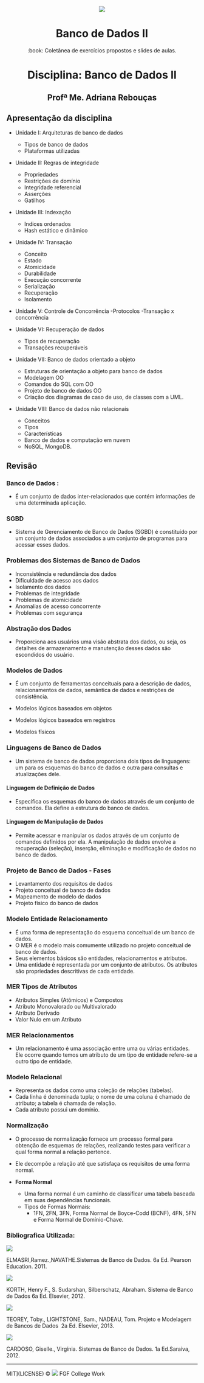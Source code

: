 <p align="center">
<img src="http://www.impacta.com.br/blog/wp-content/uploads/2017/10/header_banco_de_dados_sql.jpg">
</p>
<h1 align="center">Banco de Dados II</h1>
<p align="center">:book: Coletânea de exercícios propostos e slides de aulas.</p>


<h1 align="center">Disciplina: Banco de Dados II</h1>
<h2 href="http://lattes.cnpq.br/3109895561145359" align="center">Profª Me. Adriana Rebouças</h2>

## Apresentação da disciplina 

- Unidade I: Arquiteturas de banco de dados 
  - Tipos de banco de dados 
  - Plataformas utilizadas 

- Unidade II: Regras de integridade
  - Propriedades 
  - Restrições de domínio 
  - Integridade referencial 
  - Asserções 
  - Gatilhos  
  
- Unidade III: Indexação 
  - Indices ordenados 
  - Hash estático e dinâmico
  
- Unidade IV: Transação 
  - Conceito 
  - Estado  
  - Atomicidade
  - Durabilidade 
  - Execução concorrente 
  - Serialização 
  - Recuperação 
  - Isolamento
  
- Unidade V: Controle de Concorrência 
  -Protocolos 
  -Transação x concorrência 
  
- Unidade VI: Recuperação de dados 
  - Tipos de recuperação 
  - Transações recuperáveis 
  
- Unidade VII: Banco de dados orientado a objeto 
  - Estruturas de orientação a objeto para banco de dados  
  - Modelagem OO 
  - Comandos do  SQL com OO 
  - Projeto de banco de dados  OO 
  - Criação dos diagramas de caso de uso, de classes com a UML.   

- Unidade VIII:  Banco de dados não relacionais 
  - Conceitos 
  - Tipos 
  - Características 
  - Banco de dados e computação em nuvem 
  - NoSQL, MongoDB. 


## Revisão

### Banco de Dados :
  - É um conjunto de dados inter-relacionados que contém informações de uma determinada aplicação.
  
### SGBD
  - Sistema de Gerenciamento de Banco de Dados (SGBD) é constituído por um conjunto de dados associados a um conjunto de programas para acessar esses dados.
  
### Problemas dos Sistemas de Banco de Dados
  - Inconsistência e redundância dos dados 
  - Dificuldade de acesso aos dados 
  - Isolamento dos dados 
  - Problemas de integridade 
  - Problemas de atomicidade 
  - Anomalias de acesso concorrente 
  - Problemas com segurança
  
### Abstração dos Dados

  - Proporciona aos usuários uma visão abstrata dos dados, ou seja, os detalhes de armazenamento e manutenção desses dados são escondidos do usuário. 
  
### Modelos de Dados

  - É um conjunto de ferramentas conceituais para a descrição de dados, relacionamentos de dados, semântica de dados e restrições de consistência.

  - Modelos lógicos baseados em objetos 
  - Modelos lógicos baseados em registros 
  - Modelos físicos 

### Linguagens de Banco de Dados 

  - Um sistema de banco de dados  proporciona dois tipos de linguagens: um para os esquemas do banco de dados e outra para consultas e atualizações dele. 
  
#### Linguagem de Definição de Dados

  - Especifica os esquemas do banco de dados através de um conjunto de comandos. Ela define a  estrutura do banco de dados.

#### Linguagem de Manipulação de Dados 

  - Permite acessar e manipular os dados através de um conjunto de comandos definidos por ela. A manipulação de dados envolve a recuperação (seleção), inserção, eliminação e modificação de dados no banco de dados. 
  
### Projeto de Banco de Dados - Fases

  - Levantamento dos requisitos de dados 
  - Projeto conceitual de banco de dados 
  - Mapeamento de modelo de dados 
  - Projeto físico do banco de dados 
  
### Modelo Entidade Relacionamento

  - É uma forma de representação do esquema conceitual de um banco de dados.
  - O MER é o modelo mais comumente utilizado no projeto conceitual de banco de dados. 
  - Seus elementos básicos são entidades, relacionamentos e atributos.
  - Uma entidade é representada por um conjunto de atributos. Os atributos são propriedades descritivas de cada entidade.  

### MER Tipos de Atributos

  - Atributos Simples (Atômicos) e Compostos
  - Atributo Monovalorado ou Multivalorado
  - Atributo Derivado
  - Valor Nulo em um Atributo

### MER Relacionamentos

  - Um relacionamento  é uma associação entre uma ou várias entidades. Ele ocorre quando temos um atributo de um tipo de entidade refere-se a outro tipo de entidade. 
  
### Modelo Relacional 

  - Representa os dados como uma coleção de relações (tabelas). 
  - Cada linha é denominada tupla; o nome de uma coluna é chamado de atributo; a tabela é chamada de relação. 
  - Cada atributo possui um domínio.

### Normalização

- O processo de normalização fornece um processo formal para obtenção de esquemas de relações, realizando testes  para verificar a qual forma normal a  relação pertence. 

- Ele decompõe a relação até que satisfaça os requisitos de uma forma normal.

- **Forma Normal**
  - Uma forma normal é um caminho de classificar uma tabela baseada em suas dependências funcionais. 
  - Tipos de Formas Normais:
    - 1FN, 2FN, 3FN, Forma Normal de Boyce-Codd (BCNF), 4FN, 5FN e Forma Normal de Domínio-Chave.
    
    
 ### Bibliografica Utilizada:
 
 ![](http://pearson.vteximg.com.br/arquivos/ids/156655-264-362/Sistemas-de-Banco-de-Dados_9788579360855.jpg?v=635725689561070000)
 
 ELMASRI,Ramez.,NAVATHE.Sistemas de Banco de Dados.  6a Ed. Pearson Education. 2011. 
 
 ![](http://4.bp.blogspot.com/_aFYkUPKyX3M/Rxf-sUuBkKI/AAAAAAAABfM/Lu16szZ5aSI/s400/Sistema+de+Banco+de+Dados+-+Korth.jpg)
 
 KORTH, Henry F., S. Sudarshan, Silberschatz, Abraham. Sistema de Banco de Dados 6a Ed. Elsevier, 2012. 
 
 ![](http://d1pkzhm5uq4mnt.cloudfront.net/imagens/capas/25bc1d5c8339d1c049f6300bb9f832ebc3b20347.jpg)
 
 TEOREY, Toby., LIGHTSTONE, Sam., NADEAU, Tom. Projeto e Modelagem de Bancos de Dados ­ 2a Ed. Elsevier, 2013. 
 
 ![](https://images.livrariasaraiva.com.br/imagemnet/imagem.aspx/?pro_id=4060395&qld=90&l=430&a=-1)
 
 CARDOSO, Giselle., Virgínia. Sistemas de Banco de Dados. 1a Ed.Saraiva, 2012. 
 
 ---
MIT](LICENSE) &copy; ![](http://res.cloudinary.com/marcialwushu/image/upload/c_scale,w_26/v1514915463/29687_Faculdade_Integrada_da_Grande_Fortaleza_ytbyse.jpg) FGF College Work

